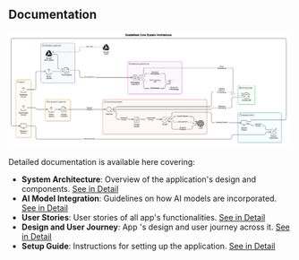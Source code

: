 ## Documentation

![System Architecture](https://github.com/safwanhamza/GradeMate/blob/main/assets/sys_arch.png)


Detailed documentation is available here covering:

- **System Architecture**: Overview of the application's design and components. [See in Detail](https://github.com/safwanhamza/GradeMate/blob/main/docs/architecture.md)
- **AI Model Integration**: Guidelines on how AI models are incorporated. [See in Detail](https://github.com/safwanhamza/GradeMate/blob/main/assets/sys_arch.png)
- **User Stories**: User stories of all app's functionalities. [See in Detail](https://github.com/safwanhamza/GradeMate/blob/main/docs/User_Stories.md)
- **Design and User Journey**: App 's design and user journey across it. [See in Detail](https://www.figma.com/proto/uSEp5kuYOc9btq1ibraodO/GradeMate-UI%2FUX-Design?node-id=9-2&node-type=canvas&t=uGmNmkSIPeQ5EZkZ-0&scaling=scale-down&content-scaling=fixed&page-id=0%3A1&starting-point-node-id=9%3A2)
- **Setup Guide**: Instructions for setting up the application. [See in Detail](https://github.com/safwanhamza/GradeMate/blob/main/README.md)
